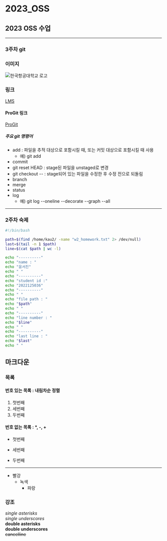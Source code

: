 # 2023_OSS
## 2023 OSS 수업 

-----
### 3주차 git

### 이미지
![한국항공대학교 로고](../img/kau/kau.png "한국항공대학교 로고")

### 링크   
[LMS](https://lms.kau.ac.kr "항공대학교 강의관리시스템")

#### ProGit 링크
[ProGit](https://git-scm.com/book/ko/v2 "git 문서, 한국어")

##### 주요 git 명령어
* add : 파일을 추적 대상으로 포함시킬 때, 또는 커밋 대상으로 포함시킬 때 사용
    * 예) git add <file name>
* commit
* git reset HEAD <file> : stage된 파일을 unstaged로 변경
* git checkout -- <file> : stage되어 있는 파일을 수정한 후 수정 전으로 되돌림 
* branch
* merge
* status
* log
    * 예) git log --oneline --decorate --graph --all
    
------
### 2주차 숙제

```bash
#!/bin/bash

path=$(find /home/kau2/ -name "w2_homework.txt" 2> /dev/null)
last=$(tail -n 1 $path)
line=$(cat $path | wc -l)

echo "----------"
echo "name : "
echo "윤서진"
echo " "
echo "----------"
echo "student id :"
echo "2022125036"
echo "----------"
echo " "
echo "file path : "
echo "$path"
echo " "
echo "----------"
echo "line number : "
echo "$line"
echo " "
echo "----------"
echo "last line : "
echo "$last"
echo " "

```
## 마크다운
### 목록
#### 번호 있는 목록 : 내림차순 정렬
1. 첫번째
3. 세번째
2. 두번째
#### 번호 없는 목록 : *, -, +
* 첫번째
- 세번째
+ 두번째
-----
* 빨강
  * 녹색
    * 파랑
### 강조
*single asterisks*    
_single underscores_    
**double asterisks**    
__double underscores__    
~~cancelline~~    
